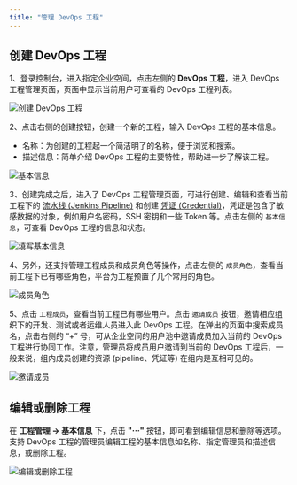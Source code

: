 ```yaml
---
title: "管理 DevOps 工程"
---
```



## 创建 DevOps 工程

1、登录控制台，进入指定企业空间，点击左侧的 **DevOps 工程**，进入 DevOps 工程管理页面，页面中显示当前用户可查看的 DevOps 工程列表。 

![创建 DevOps 工程](/devops_page.png)

2、点击右侧的创建按钮，创建一个新的工程，输入 DevOps 工程的基本信息。

- 名称：为创建的工程起一个简洁明了的名称，便于浏览和搜索。
- 描述信息：简单介绍 DevOps 工程的主要特性，帮助进一步了解该工程。

![基本信息](/devops_create_project.png)

3、创建完成之后，进入了 DevOps 工程管理页面，可进行创建、编辑和查看当前工程下的 [流水线 (Jenkins Pipeline)](../pipeline) 和创建 [凭证 (Credential)](../credential)，凭证是包含了敏感数据的对象，例如用户名密码，SSH 密钥和一些 Token 等。点击左侧的 `基本信息`，可查看 DevOps 工程的信息和状态。

![填写基本信息](/devops_basic.png)
   
4、另外，还支持管理工程成员和成员角色等操作，点击左侧的 `成员角色`，查看当前工程下已有哪些角色，平台为工程预置了几个常用的角色。 

![成员角色](/devops-roles.png)

5、点击 `工程成员`，查看当前工程已有哪些用户。点击 `邀请成员` 按钮，邀请相应组织下的开发、测试或者运维人员进入此 DevOps 工程。在弹出的页面中搜索成员名，点击右侧的 “+” 号，可从企业空间的用户池中邀请成员加入当前的 DevOps 工程进行协同工作。注意，管理员将成员用户邀请到当前的 DevOps 工程后，一般来说，组内成员创建的资源 (pipeline、凭证等) 在组内是互相可见的。

![邀请成员](/devops-invite-member.png)

## 编辑或删除工程

在 **工程管理 → 基本信息** 下，点击 **"···"** 按钮，即可看到编辑信息和删除等选项。支持 DevOps 工程的管理员编辑工程的基本信息如名称、指定管理员和描述信息，或删除工程。

![编辑或删除工程](https://pek3b.qingstor.com/kubesphere-docs/png/20190321144013.png)